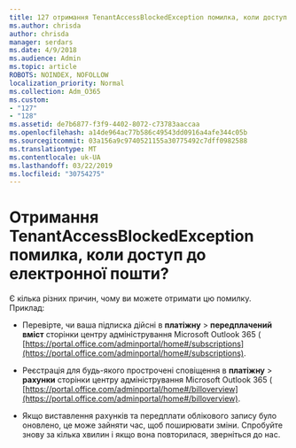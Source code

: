 ```yaml
---
title: 127 отримання TenantAccessBlockedException помилка, коли доступ до електронної пошти?
ms.author: chrisda
author: chrisda
manager: serdars
ms.date: 4/9/2018
ms.audience: Admin
ms.topic: article
ROBOTS: NOINDEX, NOFOLLOW
localization_priority: Normal
ms.collection: Adm_O365
ms.custom:
- "127"
- "128"
ms.assetid: de7b6877-f3f9-4402-8072-c73783aaccaa
ms.openlocfilehash: a14de964ac77b586c49543dd0916a4afe344c05b
ms.sourcegitcommit: 03a156a9c9740521155a30775492c7dff0982588
ms.translationtype: MT
ms.contentlocale: uk-UA
ms.lasthandoff: 03/22/2019
ms.locfileid: "30754275"
---
```

# <a name="getting-a-tenantaccessblockedexception-error-when-accessing-email"></a>Отримання TenantAccessBlockedException помилка, коли доступ до електронної пошти?

Є кілька різних причин, чому ви можете отримати цю помилку. Приклад:
  
- Перевірте, чи ваша підписка дійсні в **платіжну** \> **передплачений вміст** сторінки центру адміністрування Microsoft Outlook 365 ( [https://portal.office.com/adminportal/home#/subscriptions](https://portal.office.com/adminportal/home#/subscriptions).
    
- Реєстрація для будь-якого прострочені сповіщення в **платіжну** \> **рахунки** сторінки центру адміністрування Microsoft Outlook 365 ( [https://portal.office.com/adminportal/home#/billoverview](https://portal.office.com/adminportal/home#/billoverview).
    
- Якщо виставлення рахунків та передплати облікового запису було оновлено, це може зайняти час, щоб поширювати зміни. Спробуйте знову за кілька хвилин і якщо вона повторилася, зверніться до нас.
    


